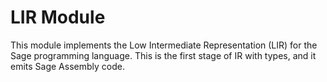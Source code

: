 # LIR Module

This module implements the Low Intermediate Representation (LIR) for the Sage programming language. This is the first stage of IR with types, and it emits Sage Assembly code.